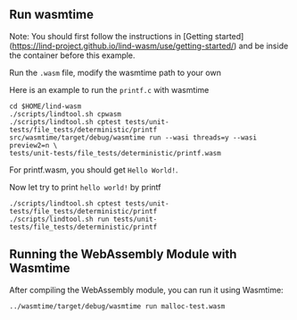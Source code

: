 ## Run wasmtime
Note: You should first follow the instructions in 
[Getting started]
(https://lind-project.github.io/lind-wasm/use/getting-started/)
 and be inside the container before this example. 

Run the `.wasm` file, modify the wasmtime path to your own

Here is an example to run the `printf.c` with wasmtime

```
cd $HOME/lind-wasm
./scripts/lindtool.sh cpwasm
./scripts/lindtool.sh cptest tests/unit-tests/file_tests/deterministic/printf
src/wasmtime/target/debug/wasmtime run --wasi threads=y --wasi preview2=n \
tests/unit-tests/file_tests/deterministic/printf.wasm
```

For printf.wasm, you should get `Hello World!`.


Now let try to print `hello world!` by printf

```
./scripts/lindtool.sh cptest tests/unit-tests/file_tests/deterministic/printf
./scripts/lindtool.sh run tests/unit-tests/file_tests/deterministic/printf
```

## Running the WebAssembly Module with Wasmtime

After compiling the WebAssembly module, you can run it using Wasmtime:

```sh
../wasmtime/target/debug/wasmtime run malloc-test.wasm
```